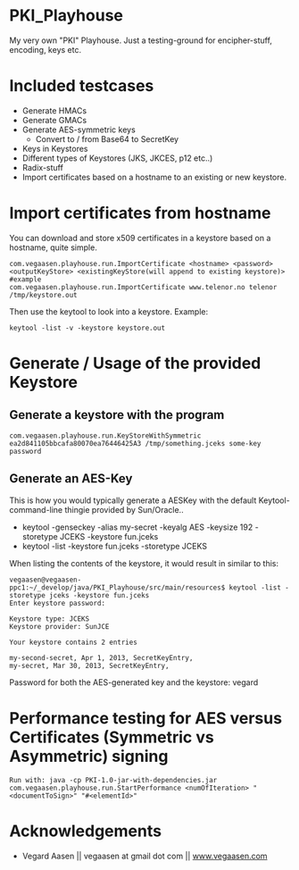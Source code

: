 PKI_Playhouse
=============

My very own "PKI" Playhouse. Just a testing-ground for encipher-stuff, encoding, keys etc.

# Included testcases

* Generate HMACs
* Generate GMACs
* Generate AES-symmetric keys
    * Convert to / from Base64 to SecretKey
* Keys in Keystores
* Different types of Keystores (JKS, JKCES, p12 etc..)
* Radix-stuff
* Import certificates based on a hostname to an existing or new keystore.

# Import certificates from hostname

You can download and store x509 certificates in a keystore based on a hostname, quite simple.

    com.vegaasen.playhouse.run.ImportCertificate <hostname> <password> <outputKeyStore> <existingKeyStore(will append to existing keystore)>
    #example
    com.vegaasen.playhouse.run.ImportCertificate www.telenor.no telenor /tmp/keystore.out

Then use the keytool to look into a keystore. Example:

    keytool -list -v -keystore keystore.out

# Generate / Usage of the provided Keystore

## Generate a keystore with the program

    com.vegaasen.playhouse.run.KeyStoreWithSymmetric ea2d841105bbcafa80070ea76446425A3 /tmp/something.jceks some-key password

## Generate an AES-Key

This is how you would typically generate a AESKey with the default Keytool-command-line thingie provided by Sun/Oracle..

* keytool -genseckey -alias my-secret -keyalg AES -keysize 192 -storetype JCEKS -keystore fun.jceks
* keytool -list -keystore fun.jceks -storetype JCEKS

When listing the contents of the keystore, it would result in similar to this:

    vegaasen@vegaasen-ppc1:~/_develop/java/PKI_Playhouse/src/main/resources$ keytool -list -storetype jceks -keystore fun.jceks
    Enter keystore password:

    Keystore type: JCEKS
    Keystore provider: SunJCE

    Your keystore contains 2 entries

    my-second-secret, Apr 1, 2013, SecretKeyEntry,
    my-secret, Mar 30, 2013, SecretKeyEntry,

Password for both the AES-generated key and the keystore: vegard

# Performance testing for AES versus Certificates (Symmetric vs Asymmetric) signing

    Run with: java -cp PKI-1.0-jar-with-dependencies.jar com.vegaasen.playhouse.run.StartPerformance <numOfIteration> "<documentToSign>" "#<elementId>"

# Acknowledgements

- Vegard Aasen || vegaasen at gmail dot com || www.vegaasen.com